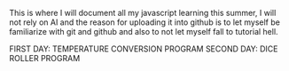 This is where I will document all my javascript learning this summer, I will not rely on AI and the reason for uploading it into github is to let myself be familiarize with git and github and also to not let myself fall to tutorial hell. 

FIRST DAY: TEMPERATURE CONVERSION PROGRAM
SECOND DAY: DICE ROLLER PROGRAM